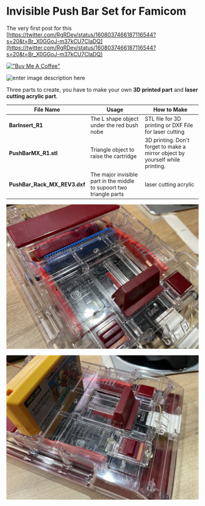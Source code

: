 # Invisible Push Bar Set for Famicom
The very first post for this [https://twitter.com/RgRDev/status/1608037466187116544?s=20&t=Br_X0GGoJ-m37kCU7CIaDQ](https://twitter.com/RgRDev/status/1608037466187116544?s=20&t=Br_X0GGoJ-m37kCU7CIaDQ)

[!["Buy Me A Coffee"](https://www.buymeacoffee.com/assets/img/custom_images/orange_img.png)](https://www.buymeacoffee.com/rgrdev)



![enter image description here](https://github.com/martinx72/FamicomInvisiblePushBar/blob/main/IMG_5134.gif?raw=true)

Three parts to create, you have to make your own **3D printed part** and **laser cutting acrylic part**.

| File Name | Usage | How to Make |
|--|--|--|
| **BarInsert_R1** | The L shape object under the red bush nobe | STL file for 3D printing or DXF File for laser cutting |
| **PushBarMX_R1.stl**| Triangle object to raise the cartridge| 3D printing. Don't forget to make a mirror object by yourself while printing.|
|**PushBar_Rack_MX_REV3.dxf**|The major invisible part in the middle to supoort two triangle parts | laser cutting acrylic |

![enter image description here](https://github.com/martinx72/FamicomInvisiblePushBar/blob/main/IMG_5135.JPG?raw=true)


![enter image description here](https://github.com/martinx72/FamicomInvisiblePushBar/blob/main/IMG_5136.JPG?raw=true)

